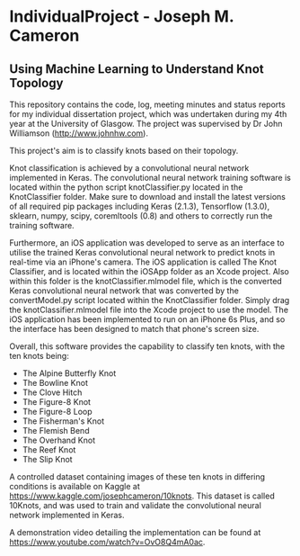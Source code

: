 # IndividualProject - Joseph M. Cameron
## Using Machine Learning to Understand Knot Topology
This repository contains the code, log, meeting minutes and status reports for my individual dissertation project, which was undertaken during my 4th year at the University of Glasgow. The project was supervised by Dr John Williamson (http://www.johnhw.com).

This project's aim is to classify knots based on their topology.

Knot classification is achieved by a convolutional neural network implemented in Keras.
The convolutional neural network training software is located within the python script knotClassifier.py located in the KnotClassifier folder.
Make sure to download and install the latest versions of all required pip packages including Keras (2.1.3), Tensorflow (1.3.0), sklearn, numpy, scipy, coremltools (0.8) and others to correctly run the training software.

Furthermore, an iOS application was developed to serve as an interface to utilise the trained Keras convolutional neural network to predict knots in real-time via an iPhone's camera.
The iOS application is called The Knot Classifier, and is located within the iOSApp folder as an Xcode project.
Also within this folder is the knotClassifier.mlmodel file, which is the converted Keras convolutional neural network that was converted by the convertModel.py script located within the KnotClassifier folder.
Simply drag the knotClassifier.mlmodel file into the Xcode project to use the model.
The iOS application has been implemented to run on an iPhone 6s Plus, and so the interface has been designed to match that phone's screen size.

Overall, this software provides the capability to classify ten knots, with the ten knots being:
* The Alpine Butterfly Knot
* The Bowline Knot
* The Clove Hitch
* The Figure-8 Knot
* The Figure-8 Loop
* The Fisherman's Knot
* The Flemish Bend
* The Overhand Knot
* The Reef Knot
* The Slip Knot

A controlled dataset containing images of these ten knots in differing conditions is available on Kaggle at https://www.kaggle.com/josephcameron/10knots.
This dataset is called 10Knots, and was used to train and validate the convolutional neural network implemented in Keras.

A demonstration video detailing the implementation can be found at https://www.youtube.com/watch?v=OvO8Q4mA0ac.
